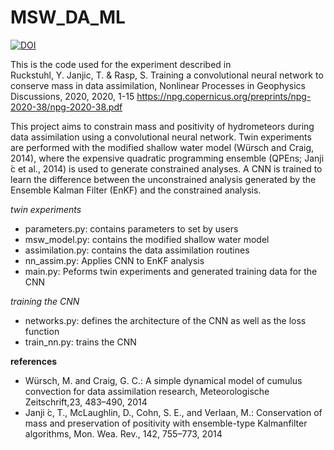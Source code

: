 # MSW_DA_ML
[![DOI](https://zenodo.org/badge/321384546.svg)](https://zenodo.org/badge/latestdoi/321384546)

This is the code used for the experiment described in <br>
Ruckstuhl, Y. Janjic, T. & Rasp, S. Training a convolutional neural network to conserve mass in data assimilation, Nonlinear Processes in Geophysics Discussions, 2020, 2020, 1-15
https://npg.copernicus.org/preprints/npg-2020-38/npg-2020-38.pdf <br>

This project aims to constrain mass and positivity of hydrometeors during data assimilation using a convolutional neural network. 
Twin experiments are performed with the modified shallow water model (Würsch and Craig, 2014), where the expensive quadratic programming ensemble (QPEns; Janji ́c et al., 2014) is used 
to generate constrained analyses. A CNN is trained to learn the difference between the unconstrained analysis generated by the Ensemble Kalman Filter (EnKF) 
and the constrained analysis. <br>

*twin experiments* 
- parameters.py: contains parameters to set by users
- msw_model.py: contains the modified shallow water model
- assimilation.py: contains the data assimilation routines
- nn_assim.py: Applies CNN to EnKF analysis
- main.py: Peforms twin experiments and generated training data for the CNN <br>

*training the CNN*
- networks.py: defines the architecture of the CNN as well as the loss function
- train_nn.py: trains the CNN <br>

**references**
- Würsch, M. and Craig, G. C.: A simple dynamical model of cumulus convection for data assimilation research, Meteorologische Zeitschrift,23, 483–490, 2014 
- Janji ́c, T., McLaughlin, D., Cohn, S. E., and Verlaan, M.: Conservation of mass and preservation of positivity with ensemble-type Kalmanfilter algorithms, Mon. Wea. Rev., 142, 755–773, 2014
